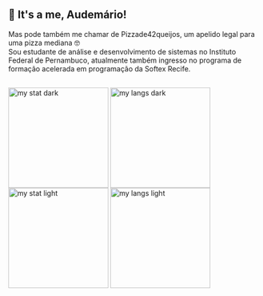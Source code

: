 ## 👋 It's a me, Audemário!
Mas pode também me chamar de Pizzade42queijos, um apelido legal para uma pizza mediana 🤓  
Sou estudante de análise e desenvolvimento de sistemas no Instituto Federal de Pernambuco, atualmente também ingresso no programa de formação acelerada em programação da Softex Recife.
##  
<img alt='my stat dark' height=200 align="center" src="https://github-readme-stats.vercel.app/api?username=Pizzade42queijos&show_icons=true&theme=algolia#gh-dark-mode-only" />
<img alt='my langs dark' height=200 align="center" src="https://github-readme-stats.vercel.app/api/top-langs/?username=Pizzade42queijos&layout=compact&show_icons=true&theme=algolia&text_color=FFFFFF&#gh-dark-mode-only" />
<img alt='my stat light' height=200 align="center" src="https://github-readme-stats.vercel.app/api?username=Pizzade42queijos&show_icons=true&theme=swift#gh-light-mode-only" />
<img alt='my langs light' height=200 align="center" src="https://github-readme-stats.vercel.app/api/top-langs/?username=Pizzade42queijos&layout=compact&show_icons=true&theme=swift&#gh-light-mode-only" />  

##  



<!--
**Pizzade42queijos/Pizzade42queijos** is a ✨ _special_ ✨ repository because its `README.md` (this file) appears on your GitHub profile.

Here are some ideas to get you started:

-  I’m currently working on ...
- 🌱 I’m currently learning ...
- 👯 I’m looking to collaborate on ...
- 🤔 I’m looking for help with ...
- 💬 Ask me about ...
- 📫 How to reach me: ...
- 😄 Pronouns: ...
- ⚡ Fun fact: ...
-->
